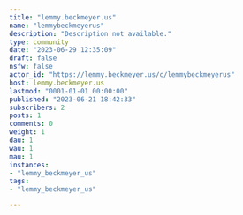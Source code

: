 ```yaml
---
title: "lemmy.beckmeyer.us" 
name: "lemmybeckmeyerus"
description: "Description not available."
type: community
date: "2023-06-29 12:35:09"
draft: false
nsfw: false
actor_id: "https://lemmy.beckmeyer.us/c/lemmybeckmeyerus"
host: lemmy.beckmeyer.us
lastmod: "0001-01-01 00:00:00"
published: "2023-06-21 18:42:33"
subscribers: 2
posts: 1
comments: 0
weight: 1
dau: 1
wau: 1
mau: 1
instances:
- "lemmy_beckmeyer_us"
tags: 
- "lemmy_beckmeyer_us"

---
```

